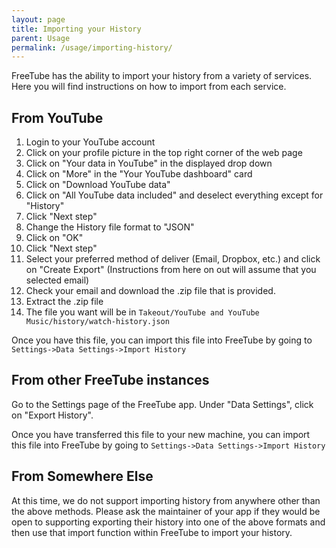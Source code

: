 ```yaml
---
layout: page
title: Importing your History
parent: Usage
permalink: /usage/importing-history/
---
```


FreeTube has the ability to import your history from a variety of services. Here you will find instructions on how to import from each service.

## From YouTube

1. Login to your YouTube account
2. Click on your profile picture in the top right corner of the web page
3. Click on "Your data in YouTube" in the displayed drop down
4. Click on "More" in the "Your YouTube dashboard" card
5. Click on "Download YouTube data"
6. Click on "All YouTube data included" and deselect everything except for "History"
7. Click "Next step"
8. Change the History file format to "JSON"
9. Click on "OK"
10. Click "Next step"
11. Select your preferred method of deliver (Email, Dropbox, etc.) and click on "Create Export" (Instructions from here on out will assume that you selected email)
12. Check your email and download the .zip file that is provided.
13. Extract the .zip file
14. The file you want will be in `Takeout/YouTube and YouTube Music/history/watch-history.json`

Once you have this file, you can import this file into FreeTube by going to `Settings->Data Settings->Import History`

## From other FreeTube instances

Go to the Settings page of the FreeTube app. Under "Data Settings", click on "Export History".

Once you have transferred this file to your new machine, you can import this file into FreeTube by going to `Settings->Data Settings->Import History`

## From Somewhere Else

At this time, we do not support importing history from anywhere other than the above methods. Please ask the maintainer of your app if they would be open to supporting exporting their history into one of the above formats and then use that import function within FreeTube to import your history.
